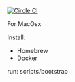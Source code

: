 [![Circle CI](https://circleci.com/gh/lashd/dotfiles/tree/master.svg?style=svg&circle-token=db34cc8ada06da2339a00045d6ce6e1afdf3815f)](https://circleci.com/gh/lashd/dotfiles/tree/master)

For MacOsx

Install: 
- Homebrew
- Docker

run: scripts/bootstrap
